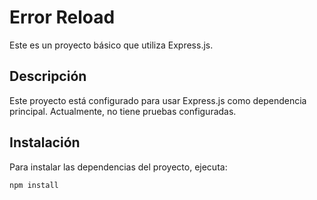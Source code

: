 # Error Reload

Este es un proyecto básico que utiliza Express.js.

## Descripción

Este proyecto está configurado para usar Express.js como dependencia principal. Actualmente, no tiene pruebas configuradas.

## Instalación

Para instalar las dependencias del proyecto, ejecuta:

```sh
npm install
